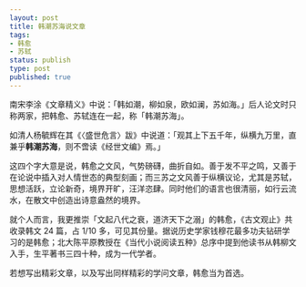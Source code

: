 ```yaml
--- 
layout: post
title: 韩潮苏海说文章
tags: 
- 韩愈
- 苏轼
status: publish
type: post
published: true
---
```


南宋李涂《文章精义》中说：「韩如潮，柳如泉，欧如澜，苏如海。」后人论文时只称两家，把韩愈、苏轼连在一起，称「韩潮苏海」。

如清人杨毓辉在其《〈盛世危言〉跋》中说道：「观其上下五千年，纵横九万里，直兼乎**韩潮苏海**，则不啻读《经世文编》焉。」

这四个字大意是说，韩愈之文风，气势磅礴，曲折自如。善于发不平之鸣，又善于在论说中插入对人情世态的典型刻画；而三苏之文风善于纵横议论，尤其是苏轼，思想活跃，立论新奇，境界开旷，汪洋恣肆。同时他们的语言也很清丽，如行云流水，在散文中创造出诗意盎然的境界。

就个人而言，我更推崇「文起八代之衰，道济天下之溺」的韩愈，《古文观止》共收录韩文 24 篇，占 1/10 多，可见其份量。据说历史学家钱穆花最多功夫钻研学习的是韩愈；北大陈平原教授在《当代小说阅读五种》总序中提到他读书从韩柳文入手，生平著书三四十种，成为一代学者。

若想写出精彩文章，以及写出同样精彩的学问文章，韩愈当为首选。
